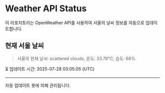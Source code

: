 
# Weather API Status

이 리포지토리는 OpenWeather API를 사용하여 서울의 날씨 정보를 자동으로 업데이트합니다.

## 현재 서울 날씨
> 서울의 현재 날씨: scattered clouds, 온도: 33.76°C, 습도: 66%

⏳ 업데이트 시간: 2025-07-28 03:05:05 (UTC)

---
자동 업데이트 봇에 의해 관리됩니다.
